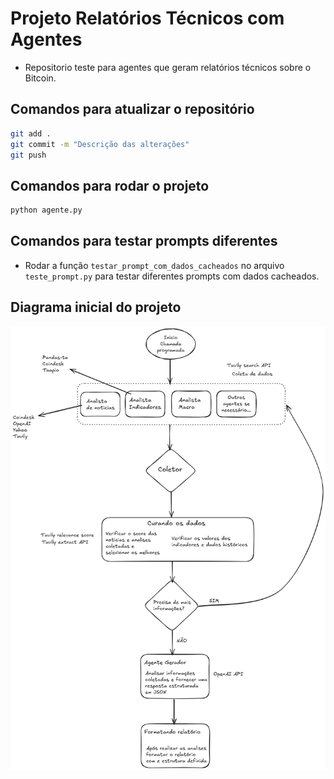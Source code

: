 # Projeto Relatórios Técnicos com Agentes
- Repositorio teste para agentes que geram relatórios técnicos sobre o Bitcoin.


## Comandos para atualizar o repositório
```bash
git add .
git commit -m "Descrição das alterações"
git push
```

## Comandos para rodar o projeto
```bash
python agente.py
```

## Comandos para testar prompts diferentes

- Rodar a função `testar_prompt_com_dados_cacheados` no arquivo `teste_prompt.py` para testar diferentes prompts com dados cacheados.

## Diagrama inicial do projeto
![Diagrama do Projeto](src//imagens//Diagrama_Projeto.png)
